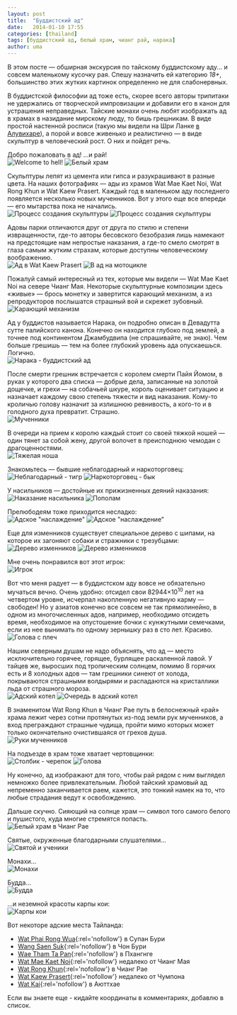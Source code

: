 ```yaml
---
layout: post
title:  "Буддистский ад"
date:   2014-01-10 17:55
categories: [thailand]
tags: [буддистский ад, белый храм, чианг рай, нарака]
author: uma
---
```


В этом посте — обширная экскурсия по тайскому буддистскому аду... и совсем маленькому кусочку рая. Спешу назначить ей категорию *18+*, большинство этих жутких картинок определенно не для слабонервных. 

В буддистской философии ад тоже есть, скорее всего авторы трипитаки не удержались от творческой импровизации и добавили его в канон для устрашения неправедных. Тайские монахи очень любят изображать ад в храмах в назидание мирскому люду, то бишь грешникам. В виде простой настенной росписи (такую мы видели на Шри Ланке [в Алувихаре](/buddha-was-here/#hell)), а порой и вовсе живенько и реалистично — в виде скульптур в человеческий рост. О них и пойдет речь.

Добро пожаловать в ад! ...и рай!   
![Welcome to hell!](welcome-to-hell.jpg) ![Белый храм](belyi-hram.jpg)

Скульптуры лепят из цемента или гипса и разукрашивают в разные цвета. На наших фотографиях — ады из храмов Wat Mae Kaet Noi, Wat Rong Khun и Wat Kaew Prasert. Каждый год в маленьком аду последнего появляется несколько новых мученников. Вот у этого еще все впереди — его мытарства пока не начались.  
![Процесс создания скульптуры](protsess-sozdaniya-skulptury.jpg) ![Процесс создания скульптуры](protsess-sozdaniya-skulptury-1.jpg)

Адовы парки отличаются друг от друга по стилю и степени извращенности, где-то авторы бесовского безобразия лишь намекают на предстоящие нам непростые наказания, а где-то смело смотрят в глаза самым жутким страхам, которые доступны человеческому воображению.   
![Ад в Wat Kaew Prasert](ad-v-wat-kaew-prasert.jpg) ![В ад на мотоцикле](v-ad-na-mototsikle.jpg)

Пожалуй самый интересный из тех, которые мы видели — Wat Mae Kaet Noi на севере Чианг Мая. Некоторые скульптурные композиции здесь «живые» — брось монетку и завертится карающий механизм, а из репродукторов послышатся страшный вой и скрежет зубовный.   
![Карающий механизм](karauschii-mehanizm.jpg)

Ад у буддистов называется Нарака, он подробно описан в Девадутта сутте палийского канона. Конечно он находится глубоко под землей, а точнее под континентом Джамбудвипа (не спрашивайте, не знаю). Чем больше грешишь — тем на более глубокий уровень ада опускаешься. Логично.   
![Нарака - буддистский ад](naraka-buddistskii-ad.jpg)

После смерти грешник встречается с королем смерти Пайя Йомом, в руках у которого два списка — добрые дела, записанные на золотой дощечке, и грехи — на собачьей шкуре, король оценивает ситуацию и назначает каждому свою степень тяжести и вид наказания. Кому-то кроличью голову назначит за излишнюю ревнивость, а кого-то и в голодного духа превратит. Страшно.   
![Мученники](muchenniki.jpg)

В очереди на прием к королю каждый стоит со своей тяжкой ношей — один тянет за собой жену, другой волочет в преисподнюю чемодан с драгоценностями.   
![Тяжелая ноша](tyazhelaya-nosha.jpg)

Знакомьтесь — бывшие неблагодарный и наркоторговец:   
![Неблагодарный - тигр](neblagodarnyi-tigr.jpg) ![Наркоторговец - бык](narkotorgovets-byk.jpg)

У насильников — достойные их прижизненных деяний наказания:   
![Наказание насильника](nakazanie-nasilnika.jpg) ![Пополам](popolam.jpg)

Прелюбодеям тоже приходится несладко:   
![Адское "наслаждение"](adskoe-naslazhdenie.jpg) ![Адское "наслаждение"](adskoe-naslazhdenie-1.jpg)

Еще для изменников существует специальное дерево с шипами, на которое их загоняют собаки и стражники с трезубцами:   
![Дерево изменников](derevo-izmennikov.jpg) ![Дерево изменников](derevo-izmennikov-1.jpg)

Мне очень понравился вот этот игрок:   
![Игрок](igrok.jpg)

Вот что меня радует — в буддистском аду вовсе не обязательно мучаться вечно. Очень удобно: отсидел свои 82944&times;10<sup>10</sup> лет на четвертом уровне, исчерпал накопленную негативную карму — свободен! Но у азиатов конечно все совсем не так прямолинейно, в одном из многочисленных адов, например, необходимо отсидеть время, необходимое на опустошение бочки с кунжутными семечками, если из нее вынимать по одному зернышку раз в сто лет. Красиво.   
![Голова с плеч](golova-s-plech.jpg)

Нашим северным душам не надо объяснять, что ад — место исключительно горячее, горящее, бурлящее раскаленной лавой. У тайцев же, выросших под тропическим солнцем, помимо 8 горячих есть и 8 холодных адов — там грешники синеют от холода, покрываются страшными волдырями и распадаются на кристаллики льда от страшного мороза.   
![Адский котел](adskii-kotel.jpg)
![Очередь в адский котел](ochered-v-adskii-kotel.jpg)

В знаменитом Wat Rong Khun в Чианг Рае путь в белоснежный «рай» храма лежит через сотни протянутых из-под земли рук мученников, а вход преграждают страшные чудища, пройти мимо которых может только окончательно очистившаяся от грехов душа.   
![Руки мученников](ruki-muchennikov.jpg)

На подъезде в храм тоже хватает чертовщинки:   
![Столбик - черепок](stolbik-cherepok.jpg) ![Голова](golova.jpg)

Ну конечно, ад изображают для того, чтобы рай рядом с ним выглядел немножко более привлекательным. Любой тайский храмовый ад непременно заканчивается раем, кажется, это тонкий намек на то, что любые страдания ведут к освобождению. 

Дальше скучно. Сияющий на солнце храм — символ того самого белого и пушистого, куда многие стремятся попасть.   
![Белый храм в Чианг Рае](beoyi-hram-v-chiang-rae.jpg)

Святые, окруженные благодарными слушателями...   
![Святой и ученики](svyatoi-i-ucheniki.jpg)

Монахи...   
![Монахи](monahi.jpg)

Будда...   
![Будда](budda.jpg)

...и неземной красоты карпы кои:   
![Карпы кои](karpy-koi.jpg)

Вот некоторе адские места Тайланда:   

- [Wat Phai Rong Wua](https://goo.gl/maps/3WtF1){:rel='nofollow'} в Супан Бури 
- [Wang Saen Suk](https://goo.gl/maps/Wvjoz){:rel='nofollow'} в Чон Бури 
- [Wае Tham Ta Pan](https://goo.gl/maps/tTNMi){:rel='nofollow'} в Пхангнге 
- [Wat Mae Kaet Noi](https://goo.gl/maps/Hr8t5){:rel='nofollow'} недалеко от Чианг Мая 
- [Wat Rong Khun](https://goo.gl/maps/vnZIA){:rel='nofollow'} в Чианг Рае 
- [Wat Kaew Prasert](https://goo.gl/maps/p7N33){:rel='nofollow'} недалеко от Чумпона
- [Wat Kai](https://goo.gl/maps/WeP9Z){:rel='nofollow'} в Аюттхае 

Если вы знаете еще - кидайте координаты в комментариях, добавлю в список.  
